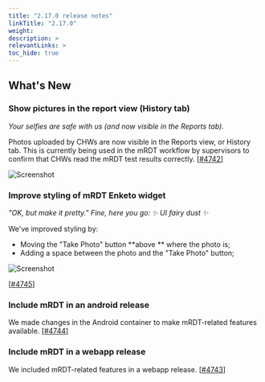 ```yaml
---
title: "2.17.0 release notes"
linkTitle: "2.17.0"
weight: 
description: >
relevantLinks: >
toc_hide: true
---
```


## What's New

### Show pictures in the report view (History tab) 

_Your selfies are safe with us (and now visible in the Reports tab)._

Photos uploaded by CHWs are now visible in the Reports view, or History tab. This is currently being used in the mRDT workflow by supervisors to confirm that CHWs read the mRDT test results correctly. [[#4742](https://github.com/medic/medic-webapp/issues/4742)]

![Screenshot](../images/2.17.0-4742.png)

### Improve styling of mRDT Enketo widget

_"OK, but make it pretty." Fine, here you go: ✨ UI fairy dust ✨_

We've improved styling by:
- Moving the "Take Photo" button **above ** where the photo is;
- Adding a space between the photo and the "Take Photo" button;

![Screenshot](../images/2.17.0-4745.png)

[[#4745](https://github.com/medic/medic-webapp/issues/4745)]

### Include mRDT in an android release

We made changes in the Android container to make mRDT-related features available. [[#4744](https://github.com/medic/medic-webapp/issues/4744)]

### Include mRDT in a webapp release

We included mRDT-related features in a webapp release. [[#4743](https://github.com/medic/medic-webapp/issues/4743)]
